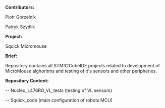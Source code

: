 **Contributors:**

Piotr Gorzelnik

Patryk Szydlik

**Project:**

Squick Micromouse

**Brief:**

Repository contains all STM32CubeIDE projects related to development of MicroMouse alghoritms and testing of it's sensors and other peripheries.


**Repository Content:** 

 -- 	Nucleo_L476RG_VL_tests  (testing of VL sensors)
 
 --     Squick_code  (main configuration of robots MCU)
